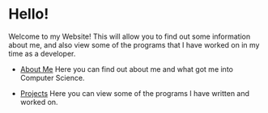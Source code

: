 # Hello!

Welcome to my Website! This will allow you to find out some information about me, and also view some of the programs that I have worked on in my time as a developer.

 - [About Me](./about.md)
 Here you can find out about me and what got me into Computer Science.


 - [Projects](./projects.md)
 Here you can view some of the programs I have written and worked on.
